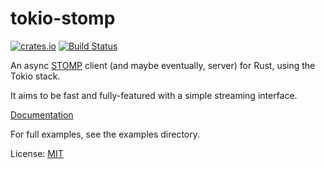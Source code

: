 # tokio-stomp
[![crates.io](https://img.shields.io/crates/v/tokio-stomp.svg)](https://crates.io/crates/tokio-stomp)
[![Build Status](https://travis-ci.org/adwhit/tokio-stomp.svg?branch=master)](https://travis-ci.org/adwhit/tokio-stomp)


An async [STOMP](https://stomp.github.io/) client (and maybe eventually, server) for Rust, using the Tokio stack.

It aims to be fast and fully-featured with a simple streaming interface.

[Documentation](https://docs.rs/tokio-stomp/0.1.0/tokio_stomp/)

For full examples, see the examples directory.

License: [MIT](LICENSE)

